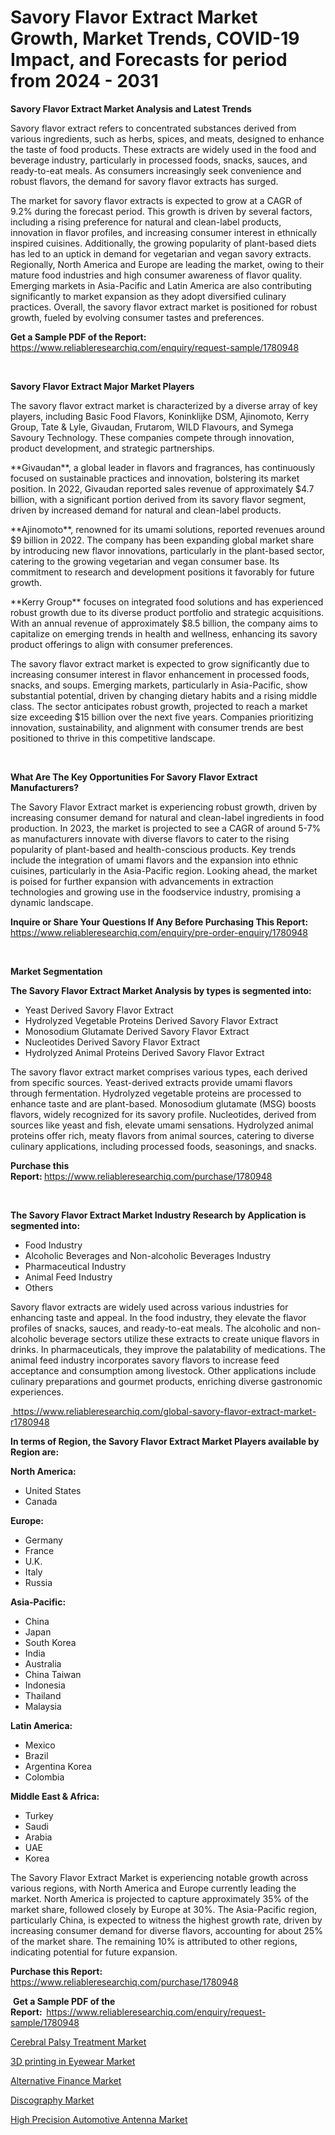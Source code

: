 <p><h1>Savory Flavor Extract Market Growth, Market Trends, COVID-19 Impact, and Forecasts for period from 2024 - 2031</h1></p><p><strong>Savory Flavor Extract Market Analysis and Latest Trends</strong></p>
<p><p>Savory flavor extract refers to concentrated substances derived from various ingredients, such as herbs, spices, and meats, designed to enhance the taste of food products. These extracts are widely used in the food and beverage industry, particularly in processed foods, snacks, sauces, and ready-to-eat meals. As consumers increasingly seek convenience and robust flavors, the demand for savory flavor extracts has surged.</p><p>The market for savory flavor extracts is expected to grow at a CAGR of 9.2% during the forecast period. This growth is driven by several factors, including a rising preference for natural and clean-label products, innovation in flavor profiles, and increasing consumer interest in ethnically inspired cuisines. Additionally, the growing popularity of plant-based diets has led to an uptick in demand for vegetarian and vegan savory extracts. Regionally, North America and Europe are leading the market, owing to their mature food industries and high consumer awareness of flavor quality. Emerging markets in Asia-Pacific and Latin America are also contributing significantly to market expansion as they adopt diversified culinary practices. Overall, the savory flavor extract market is positioned for robust growth, fueled by evolving consumer tastes and preferences.</p></p>
<p><strong>Get a Sample PDF of the Report:&nbsp;</strong> <a href="https://www.reliableresearchiq.com/enquiry/request-sample/1780948?utm_campaign=1876&utm_medium=2&utm_source=Github&utm_content=ia&utm_term=20122024&utm_id=savory-flavor-extract">https://www.reliableresearchiq.com/enquiry/request-sample/1780948</a></p>
<p>&nbsp;</p>
<p><strong>Savory Flavor Extract Major Market Players</strong></p>
<p><p>The savory flavor extract market is characterized by a diverse array of key players, including Basic Food Flavors, Koninklijke DSM, Ajinomoto, Kerry Group, Tate & Lyle, Givaudan, Frutarom, WILD Flavours, and Symega Savoury Technology. These companies compete through innovation, product development, and strategic partnerships.</p><p>**Givaudan**, a global leader in flavors and fragrances, has continuously focused on sustainable practices and innovation, bolstering its market position. In 2022, Givaudan reported sales revenue of approximately $4.7 billion, with a significant portion derived from its savory flavor segment, driven by increased demand for natural and clean-label products.</p><p>**Ajinomoto**, renowned for its umami solutions, reported revenues around $9 billion in 2022. The company has been expanding global market share by introducing new flavor innovations, particularly in the plant-based sector, catering to the growing vegetarian and vegan consumer base. Its commitment to research and development positions it favorably for future growth.</p><p>**Kerry Group** focuses on integrated food solutions and has experienced robust growth due to its diverse product portfolio and strategic acquisitions. With an annual revenue of approximately $8.5 billion, the company aims to capitalize on emerging trends in health and wellness, enhancing its savory product offerings to align with consumer preferences.</p><p>The savory flavor extract market is expected to grow significantly due to increasing consumer interest in flavor enhancement in processed foods, snacks, and soups. Emerging markets, particularly in Asia-Pacific, show substantial potential, driven by changing dietary habits and a rising middle class. The sector anticipates robust growth, projected to reach a market size exceeding $15 billion over the next five years. Companies prioritizing innovation, sustainability, and alignment with consumer trends are best positioned to thrive in this competitive landscape.</p></p>
<p>&nbsp;</p>
<p><strong>What Are The Key Opportunities For Savory Flavor Extract Manufacturers?</strong></p>
<p><p>The Savory Flavor Extract market is experiencing robust growth, driven by increasing consumer demand for natural and clean-label ingredients in food production. In 2023, the market is projected to see a CAGR of around 5-7% as manufacturers innovate with diverse flavors to cater to the rising popularity of plant-based and health-conscious products. Key trends include the integration of umami flavors and the expansion into ethnic cuisines, particularly in the Asia-Pacific region. Looking ahead, the market is poised for further expansion with advancements in extraction technologies and growing use in the foodservice industry, promising a dynamic landscape.</p></p>
<p><strong>Inquire or Share Your Questions If Any Before Purchasing This Report:</strong> <a href="https://www.reliableresearchiq.com/enquiry/pre-order-enquiry/1780948?utm_campaign=1876&utm_medium=2&utm_source=Github&utm_content=ia&utm_term=20122024&utm_id=savory-flavor-extract">https://www.reliableresearchiq.com/enquiry/pre-order-enquiry/1780948</a></p>
<p>&nbsp;</p>
<p><strong>Market Segmentation</strong></p>
<p><strong>The Savory Flavor Extract Market Analysis by types is segmented into:</strong></p>
<p><ul><li>Yeast Derived Savory Flavor Extract</li><li>Hydrolyzed Vegetable Proteins Derived Savory Flavor Extract</li><li>Monosodium Glutamate Derived Savory Flavor Extract</li><li>Nucleotides Derived Savory Flavor Extract</li><li>Hydrolyzed Animal Proteins Derived Savory Flavor Extract</li></ul></p>
<p><p>The savory flavor extract market comprises various types, each derived from specific sources. Yeast-derived extracts provide umami flavors through fermentation. Hydrolyzed vegetable proteins are processed to enhance taste and are plant-based. Monosodium glutamate (MSG) boosts flavors, widely recognized for its savory profile. Nucleotides, derived from sources like yeast and fish, elevate umami sensations. Hydrolyzed animal proteins offer rich, meaty flavors from animal sources, catering to diverse culinary applications, including processed foods, seasonings, and snacks.</p></p>
<p><strong>Purchase this Report:&nbsp;</strong><a href="https://www.reliableresearchiq.com/purchase/1780948?utm_campaign=1876&utm_medium=2&utm_source=Github&utm_content=ia&utm_term=20122024&utm_id=savory-flavor-extract">https://www.reliableresearchiq.com/purchase/1780948</a></p>
<p>&nbsp;</p>
<p><strong>The Savory Flavor Extract Market Industry Research by Application is segmented into:</strong></p>
<p><ul><li>Food Industry</li><li>Alcoholic Beverages and Non-alcoholic Beverages Industry</li><li>Pharmaceutical Industry</li><li>Animal Feed Industry</li><li>Others</li></ul></p>
<p><p>Savory flavor extracts are widely used across various industries for enhancing taste and appeal. In the food industry, they elevate the flavor profiles of snacks, sauces, and ready-to-eat meals. The alcoholic and non-alcoholic beverage sectors utilize these extracts to create unique flavors in drinks. In pharmaceuticals, they improve the palatability of medications. The animal feed industry incorporates savory flavors to increase feed acceptance and consumption among livestock. Other applications include culinary preparations and gourmet products, enriching diverse gastronomic experiences.</p></p>
<p><a href="https://www.reliableresearchiq.com/global-savory-flavor-extract-market-r1780948?utm_campaign=1876&utm_medium=2&utm_source=Github&utm_content=ia&utm_term=20122024&utm_id=savory-flavor-extract">&nbsp;https://www.reliableresearchiq.com/global-savory-flavor-extract-market-r1780948</a></p>
<p><strong>In terms of Region, the Savory Flavor Extract Market Players available by Region are:</strong></p>
<p>
    <p> <strong> North America: </strong>
        <ul>
            <li>United States</li>
            <li>Canada</li>
        </ul>
        </p> 
    <p> <strong> Europe: </strong>
        <ul>
            <li>Germany</li>
            <li>France</li>
            <li>U.K.</li>
            <li>Italy</li>
            <li>Russia</li>
        </ul>
        </p> 
    <p> <strong> Asia-Pacific: </strong>
        <ul>
            <li>China</li>
            <li>Japan</li>
            <li>South Korea</li>
            <li>India</li>
            <li>Australia</li>
            <li>China Taiwan</li>
            <li>Indonesia</li>
            <li>Thailand</li>
            <li>Malaysia</li>
        </ul>
        </p> 
    <p> <strong> Latin America: </strong>
        <ul>
            <li>Mexico</li>
            <li>Brazil</li>
            <li>Argentina Korea</li>
            <li>Colombia</li>
        </ul>
        </p> 
    <p> <strong> Middle East & Africa: </strong>
        <ul>
            <li>Turkey</li>
            <li>Saudi</li>
            <li>Arabia</li>
            <li>UAE</li>
            <li>Korea</li>
        </ul>
    </p>
    </p>
<p><p>The Savory Flavor Extract Market is experiencing notable growth across various regions, with North America and Europe currently leading the market. North America is projected to capture approximately 35% of the market share, followed closely by Europe at 30%. The Asia-Pacific region, particularly China, is expected to witness the highest growth rate, driven by increasing consumer demand for diverse flavors, accounting for about 25% of the market share. The remaining 10% is attributed to other regions, indicating potential for future expansion.</p></p>
<p><strong>Purchase this Report: </strong><a href="https://www.reliableresearchiq.com/purchase/1780948?utm_campaign=1876&utm_medium=2&utm_source=Github&utm_content=ia&utm_term=20122024&utm_id=savory-flavor-extract">https://www.reliableresearchiq.com/purchase/1780948</a></p>
<p>&nbsp;<strong>Get a Sample PDF of the Report:&nbsp;&nbsp;</strong><a href="https://www.reliableresearchiq.com/enquiry/request-sample/1780948?utm_campaign=1876&utm_medium=2&utm_source=Github&utm_content=ia&utm_term=20122024&utm_id=savory-flavor-extract">https://www.reliableresearchiq.com/enquiry/request-sample/1780948</a></p>
<p><strong></strong></p>
<p><p><a href="https://www.linkedin.com/pulse/competitive-intelligence-cerebral-palsy-treatment-market-vgw9f?utm_campaign=1876&utm_medium=2&utm_source=Github&utm_content=ia&utm_term=20122024&utm_id=savory-flavor-extract">Cerebral Palsy Treatment Market</a></p><p><a href="https://www.linkedin.com/pulse/3d-printing-eyewear-market-growth-study-provides-comprehensive-jghof?utm_campaign=1876&utm_medium=2&utm_source=Github&utm_content=ia&utm_term=20122024&utm_id=savory-flavor-extract">3D printing in Eyewear Market</a></p><p><a href="https://www.linkedin.com/pulse/comprehensive-analysis-alternative-finance-market-20242031-8ienf?utm_campaign=1876&utm_medium=2&utm_source=Github&utm_content=ia&utm_term=20122024&utm_id=savory-flavor-extract">Alternative Finance Market</a></p><p><a href="https://www.linkedin.com/pulse/insightful-discography-market-trends-growth-opportunities-bdmqf?utm_campaign=1876&utm_medium=2&utm_source=Github&utm_content=ia&utm_term=20122024&utm_id=savory-flavor-extract">Discography Market</a></p><p><a href="https://github.com/krinerstormy331/Market-Research-Report-List-1/blob/main/high-precision-automotive-antenna-market.md?utm_campaign=1876&utm_medium=2&utm_source=Github&utm_content=ia&utm_term=20122024&utm_id=savory-flavor-extract">High Precision Automotive Antenna Market</a></p></p>